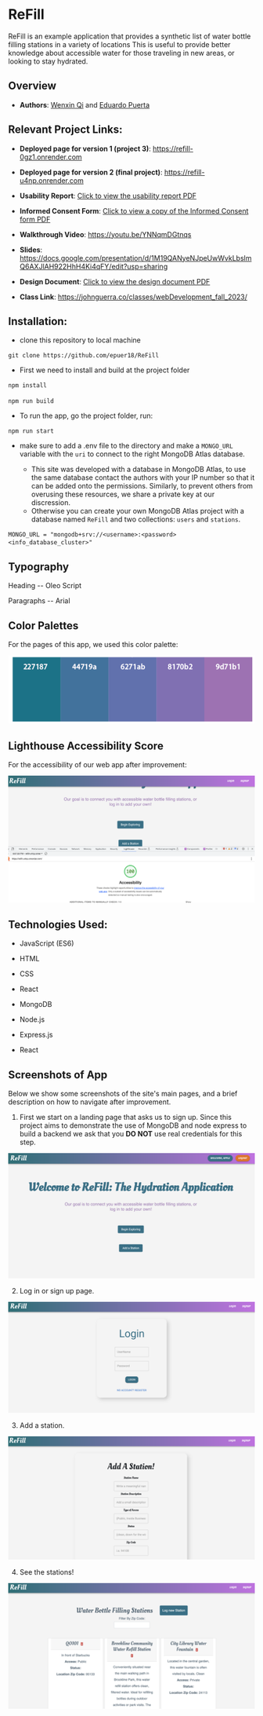 # ReFill

ReFill is an example application that provides a synthetic list of water bottle filling stations in a variety of locations This is useful to provide better knowledge about accessible water for those traveling in new areas, or looking to stay hydrated.

## Overview

- **Authors**: [Wenxin Qi](https://wenxinq7.github.io/) and [Eduardo Puerta](epuer18.github.io/personalWebPage)

## Relevant Project Links:

- **Deployed page for version 1 (project 3)**: https://refill-0gz1.onrender.com

- **Deployed page for version 2 (final project)**: https://refill-u4np.onrender.com

- **Usability Report**: [Click to view the usability report PDF](designDocs/report-template-usability-test_0.pdf)

- **Informed Consent Form**: [Click to view a copy of the Informed Consent form PDF](designDocs/ReFill-Signed-Informed-Consent.docx.pdf)

- **Walkthrough Video**: https://youtu.be/YNNqmDGtnqs

- **Slides**: https://docs.google.com/presentation/d/1M19QANyeNJpeUwWvkLbslmQ6AXJlAH922HhH4Ki4qFY/edit?usp=sharing

- **Design Document**: [Click to view the design document PDF](designDoc/CS5610_Project3.pdf)

- **Class Link**: https://johnguerra.co/classes/webDevelopment_fall_2023/

## Installation:

- clone this repository to local machine

```
git clone https://github.com/epuer18/ReFill
```

- First we need to install and build at the project folder

```
npm install

npm run build
```

- To run the app, go the project folder, run:

```
npm run start

```

- make sure to add a .env file to the directory and make a `MONGO_URL` variable with the `uri` to connect to the right MongoDB Atlas database.

  - This site was developed with a database in MongoDB Atlas, to use the same database contact the authors with your IP number so that it can be added onto the permissions. Similarly, to prevent others from overusing these resources, we share a private key at our discression.
  - Otherwise you can create your own MongoDB Atlas project with a database named `ReFill` and two collections: `users` and `stations`.

```
MONGO_URL = "mongodb+srv://<username>:<password><info_database_cluster>"
```

## Typography

Heading -- Oleo Script

Paragraphs -- Arial

## Color Palettes

For the pages of this app, we used this color palette:

![color palette](/new_screenshot/color_palette.png)

## Lighthouse Accessibility Score

For the accessibility of our web app after improvement:

![Score](/new_screenshot/accessibility.png)

## Technologies Used:

- JavaScript (ES6)
- HTML
- CSS
- React

- MongoDB
- Node.js
- Express.js
- React

## Screenshots of App

Below we show some screenshots of the site's main pages, and a brief description on how to navigate after improvement.

1. First we start on a landing page that asks us to sign up. Since this project aims to demonstrate the use of MongoDB and node express to build a backend we ask that you **DO NOT** use real credentials for this step.

![Screenshot of Landing page](/new_screenshot/homePage.jpg)

2. Log in or sign up page.

![Screenshot of Landing page](/new_screenshot/loginPage.png)

3. Add a station.

![Screenshot of Landing page](/new_screenshot/addStationPage.png)

4. See the stations!

![Screenshot of services to be booked](/new_screenshot/stationsPage.png)
